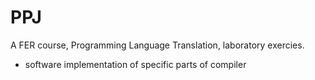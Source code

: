 # PPJ
A FER course, Programming Language Translation, laboratory exercies.
- software implementation of specific parts of compiler
